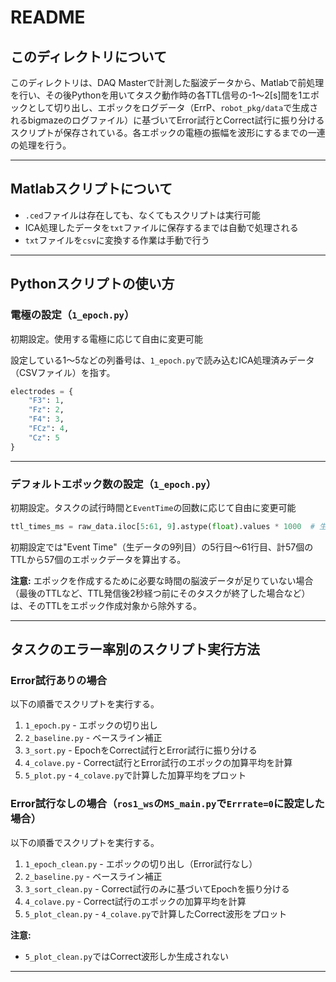 # README

## このディレクトリについて
このディレクトリは、DAQ Masterで計測した脳波データから、Matlabで前処理を行い、その後Pythonを用いてタスク動作時の各TTL信号の-1〜2[s]間を1エポックとして切り出し、エポックをログデータ（ErrP、`robot_pkg/data`で生成されるbigmazeのログファイル）に基づいてError試行とCorrect試行に振り分けるスクリプトが保存されている。各エポックの電極の振幅を波形にするまでの一連の処理を行う。

---

## Matlabスクリプトについて
- `.ced`ファイルは存在しても、なくてもスクリプトは実行可能
- ICA処理したデータを`txt`ファイルに保存するまでは自動で処理される
- `txt`ファイルを`csv`に変換する作業は手動で行う

---

## Pythonスクリプトの使い方

### 電極の設定（`1_epoch.py`）
初期設定。使用する電極に応じて自由に変更可能

設定している1〜5などの列番号は、`1_epoch.py`で読み込むICA処理済みデータ（CSVファイル）を指す。

```python
electrodes = {
    "F3": 1,
    "Fz": 2,
    "F4": 3,
    "FCz": 4,
    "Cz": 5
}
```

---

### デフォルトエポック数の設定（`1_epoch.py`）
初期設定。タスクの試行時間と`EventTime`の回数に応じて自由に変更可能

```python
ttl_times_ms = raw_data.iloc[5:61, 9].astype(float).values * 1000  # 生データのTTLを[s]から[ms]に変換
```

初期設定では"Event Time"（生データの9列目）の5行目〜61行目、計57個のTTLから57個のエポックデータを算出する。

**注意:**
エポックを作成するために必要な時間の脳波データが足りていない場合（最後のTTLなど、TTL発信後2秒経つ前にそのタスクが終了した場合など）は、そのTTLをエポック作成対象から除外する。

---

## タスクのエラー率別のスクリプト実行方法

### Error試行ありの場合
以下の順番でスクリプトを実行する。

1. `1_epoch.py` - エポックの切り出し
2. `2_baseline.py` - ベースライン補正
3. `3_sort.py` - EpochをCorrect試行とError試行に振り分ける
4. `4_colave.py` - Correct試行とError試行のエポックの加算平均を計算
5. `5_plot.py` - `4_colave.py`で計算した加算平均をプロット

### Error試行なしの場合（`ros1_ws`の`MS_main.py`で`Errrate=0`に設定した場合）
以下の順番でスクリプトを実行する。

1. `1_epoch_clean.py` - エポックの切り出し（Error試行なし）
2. `2_baseline.py` - ベースライン補正
3. `3_sort_clean.py` - Correct試行のみに基づいてEpochを振り分ける
4. `4_colave.py` - Correct試行のエポックの加算平均を計算
5. `5_plot_clean.py` - `4_colave.py`で計算したCorrect波形をプロット

**注意:**
- `5_plot_clean.py`ではCorrect波形しか生成されない

---
